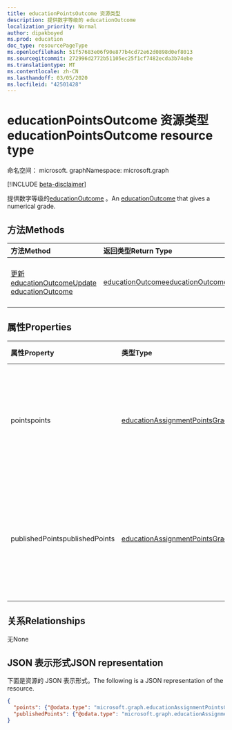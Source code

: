 ```yaml
---
title: educationPointsOutcome 资源类型
description: 提供数字等级的 educationOutcome
localization_priority: Normal
author: dipakboyed
ms.prod: education
doc_type: resourcePageType
ms.openlocfilehash: 51f57683e06f90e877b4cd72e62d0898d0ef8013
ms.sourcegitcommit: 272996d2772b51105ec25f1cf7482ecda3b74ebe
ms.translationtype: MT
ms.contentlocale: zh-CN
ms.lasthandoff: 03/05/2020
ms.locfileid: "42501428"
---
```

# <a name="educationpointsoutcome-resource-type"></a><span data-ttu-id="63c48-103">educationPointsOutcome 资源类型</span><span class="sxs-lookup"><span data-stu-id="63c48-103">educationPointsOutcome resource type</span></span>

<span data-ttu-id="63c48-104">命名空间： microsoft. graph</span><span class="sxs-lookup"><span data-stu-id="63c48-104">Namespace: microsoft.graph</span></span>

[!INCLUDE [beta-disclaimer](../../includes/beta-disclaimer.md)]

<span data-ttu-id="63c48-105">提供数字等级的[educationOutcome](educationoutcome.md) 。</span><span class="sxs-lookup"><span data-stu-id="63c48-105">An [educationOutcome](educationoutcome.md) that gives a numerical grade.</span></span>

## <a name="methods"></a><span data-ttu-id="63c48-106">方法</span><span class="sxs-lookup"><span data-stu-id="63c48-106">Methods</span></span>

| <span data-ttu-id="63c48-107">方法</span><span class="sxs-lookup"><span data-stu-id="63c48-107">Method</span></span>       | <span data-ttu-id="63c48-108">返回类型</span><span class="sxs-lookup"><span data-stu-id="63c48-108">Return Type</span></span> | <span data-ttu-id="63c48-109">说明</span><span class="sxs-lookup"><span data-stu-id="63c48-109">Description</span></span> |
|:-------------|:------------|:------------|
| [<span data-ttu-id="63c48-110">更新 educationOutcome</span><span class="sxs-lookup"><span data-stu-id="63c48-110">Update educationOutcome</span></span>](../api/educationoutcome-update.md) | [<span data-ttu-id="63c48-111">educationOutcome</span><span class="sxs-lookup"><span data-stu-id="63c48-111">educationOutcome</span></span>](educationoutcome.md) | <span data-ttu-id="63c48-112">更新 educationOutcome 对象。</span><span class="sxs-lookup"><span data-stu-id="63c48-112">Update educationOutcome object.</span></span> |

## <a name="properties"></a><span data-ttu-id="63c48-113">属性</span><span class="sxs-lookup"><span data-stu-id="63c48-113">Properties</span></span>

| <span data-ttu-id="63c48-114">属性</span><span class="sxs-lookup"><span data-stu-id="63c48-114">Property</span></span>     | <span data-ttu-id="63c48-115">类型</span><span class="sxs-lookup"><span data-stu-id="63c48-115">Type</span></span>        | <span data-ttu-id="63c48-116">说明</span><span class="sxs-lookup"><span data-stu-id="63c48-116">Description</span></span> |
|:-------------|:------------|:------------|
|<span data-ttu-id="63c48-117">points</span><span class="sxs-lookup"><span data-stu-id="63c48-117">points</span></span>|[<span data-ttu-id="63c48-118">educationAssignmentPointsGrade</span><span class="sxs-lookup"><span data-stu-id="63c48-118">educationAssignmentPointsGrade</span></span>](educationassignmentpointsgrade.md)|<span data-ttu-id="63c48-119">教师为此工作分配提供了学生的数字等级。</span><span class="sxs-lookup"><span data-stu-id="63c48-119">The numeric grade the teacher has given the student for this assignment.</span></span>|
|<span data-ttu-id="63c48-120">publishedPoints</span><span class="sxs-lookup"><span data-stu-id="63c48-120">publishedPoints</span></span>|[<span data-ttu-id="63c48-121">educationAssignmentPointsGrade</span><span class="sxs-lookup"><span data-stu-id="63c48-121">educationAssignmentPointsGrade</span></span>](educationassignmentpointsgrade.md)|<span data-ttu-id="63c48-122">在向学生释放评分时所进行的 points 属性的副本。</span><span class="sxs-lookup"><span data-stu-id="63c48-122">A copy of the points property that is made when the grade is released to the student.</span></span>|

## <a name="relationships"></a><span data-ttu-id="63c48-123">关系</span><span class="sxs-lookup"><span data-stu-id="63c48-123">Relationships</span></span>

<span data-ttu-id="63c48-124">无</span><span class="sxs-lookup"><span data-stu-id="63c48-124">None</span></span>

## <a name="json-representation"></a><span data-ttu-id="63c48-125">JSON 表示形式</span><span class="sxs-lookup"><span data-stu-id="63c48-125">JSON representation</span></span>

<span data-ttu-id="63c48-126">下面是资源的 JSON 表示形式。</span><span class="sxs-lookup"><span data-stu-id="63c48-126">The following is a JSON representation of the resource.</span></span>

<!-- {
  "blockType": "resource",
  "optionalProperties": [

  ],
  "@odata.type": "microsoft.graph.educationPointsOutcome",
  "baseType": "",
  "keyProperty": "id"
}-->

```json
{
  "points": {"@odata.type": "microsoft.graph.educationAssignmentPointsGrade"},
  "publishedPoints": {"@odata.type": "microsoft.graph.educationAssignmentPointsGrade"}
}
```

<!-- uuid: 16cd6b66-4b1a-43a1-adaf-3a886856ed98
2019-02-04 14:57:30 UTC -->
<!-- {
  "type": "#page.annotation",
  "description": "educationPointsOutcome resource",
  "keywords": "",
  "section": "documentation",
  "tocPath": ""
}-->